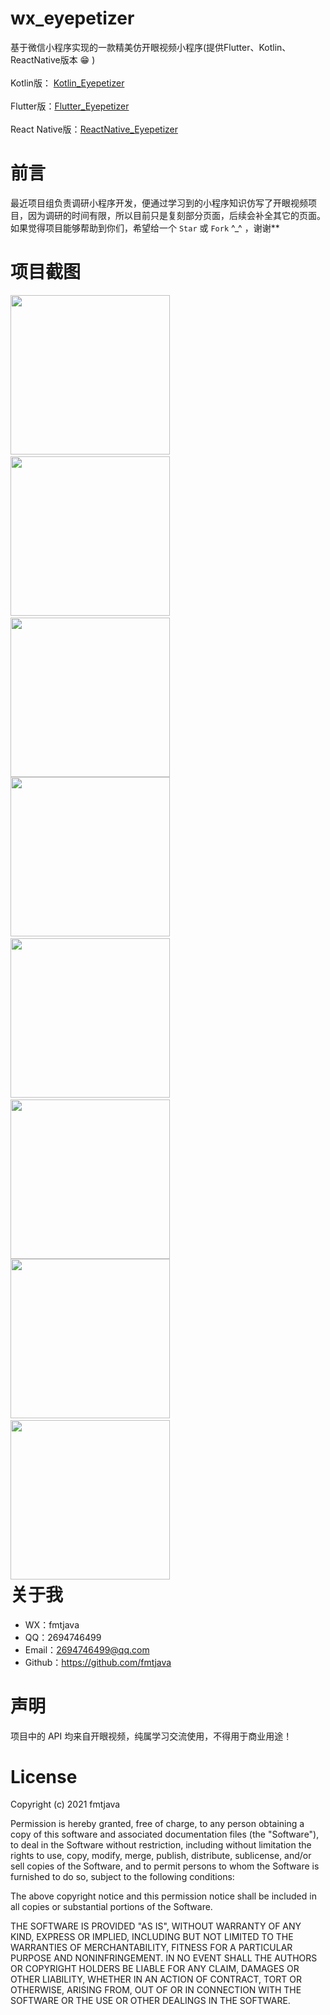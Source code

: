 # wx_eyepetizer
基于微信小程序实现的一款精美仿开眼视频小程序(提供Flutter、Kotlin、ReactNative版本 😁 )<br /><br />
Kotlin版： [Kotlin_Eyepetizer](https://github.com/fmtjava/Kotlin_Eyepetizer)<br /><br />
Flutter版：[Flutter_Eyepetizer](https://github.com/fmtjava/Flutter_Eyepetizer)<br /><br />
React Native版：[ReactNative_Eyepetizer](https://github.com/fmtjava/ReactNative_Eyepetizer)

# 前言
 最近项目组负责调研小程序开发，便通过学习到的小程序知识仿写了开眼视频项目，因为调研的时间有限，所以目前只是复刻部分页面，后续会补全其它的页面。
 如果觉得项目能够帮助到你们，希望给一个 `Star` 或 `Fork` ^_^ ，谢谢**
 
 # 项目截图
 
 <div style="float:right">
  <img src="http://m.qpic.cn/psc?/V526iEgm3HgG9w0K6aQL2X9HJE4OnV96/45NBuzDIW489QBoVep5mcQUqJZ4KbPa4QaiwmVmQ.zO0pojAnAYEXsNlgyxlU.cdanm2*D1hqSba7GX.BCJCFX7XdWZOHW0xtFBQcd8kaXQ!/b&bo=OAQhCQAAAAABFyQ!&rf=viewer_4" width="255"/>&nbsp;&nbsp;&nbsp;
  <img src="http://m.qpic.cn/psc?/V526iEgm3HgG9w0K6aQL2X9HJE4OnV96/45NBuzDIW489QBoVep5mcbYpu*7P3IG2l4cWH6GfBvnA8kWW7cm2VFiIWu7IgGe84b7sAcdRyuQy8jSSFR*EHe8l.Zlihs03SGR.S8xx4x8!/b&bo=OAQhCQAAAAABFyQ!&rf=viewer_4" width="255"/>&nbsp;&nbsp;&nbsp;
  <img src="http://m.qpic.cn/psc?/V526iEgm3HgG9w0K6aQL2X9HJE4OnV96/45NBuzDIW489QBoVep5mcd3ZqFnZbmsPKubIsrq0.Dg.1pzgvw7j9H*ZlBA8Pv2HpIu7S44bVSSklPhSuqe52O3LmRm*F12fhcOuksWCFps!/b&bo=OAQhCQAAAAABJxQ!&rf=viewer_4" width="255"/>
</div>

<br/>

<div style="float:right">
  <img src="http://m.qpic.cn/psc?/V526iEgm3HgG9w0K6aQL2X9HJE4OnV96/45NBuzDIW489QBoVep5mcd3ZqFnZbmsPKubIsrq0.Di7fNP0pXy0CklaP31n9Za8y23waFB5mzmT6pFvvVZa5zG3sqIlI*LMrPwnLNHj9SM!/b&bo=OAQhCQAAAAABJxQ!&rf=viewer_4" width="255"/>&nbsp;&nbsp;&nbsp;
  <img src="http://m.qpic.cn/psc?/V526iEgm3HgG9w0K6aQL2X9HJE4OnV96/45NBuzDIW489QBoVep5mcQUqJZ4KbPa4QaiwmVmQ.zMQ9kxasKmkpgXRaURBcTmQjUrzm4xjQKwQJpNY*HR7g1ZLOJRNGIJN6WA3zf.xbjE!/b&bo=OAQhCQAAAAABJxQ!&rf=viewer_4" width="255"/>&nbsp;&nbsp;&nbsp;
  <img src="http://m.qpic.cn/psc?/V526iEgm3HgG9w0K6aQL2X9HJE4OnV96/45NBuzDIW489QBoVep5mcQUqJZ4KbPa4QaiwmVmQ.zM1WLfvvOc6R4Iy3Osa56CQM8r7RgnNx*ORc6uZuyyX1O1Ld.eo5yoot4MLnaBIVF8!/b&bo=OAQhCQAAAAABFyQ!&rf=viewer_4" width="255"/>
</div>

<br/>

<div style="float:right">
  <img src="http://m.qpic.cn/psc?/V526iEgm3HgG9w0K6aQL2X9HJE4OnV96/45NBuzDIW489QBoVep5mcbYpu*7P3IG2l4cWH6GfBvkgfmVbdnWFTmkVB7Dr36K*2uhp7wyRdbPOc2mNza2HTxgwbTz0WRD*v0tBOWiqzOM!/b&bo=OAQhCQAAAAABFyQ!&rf=viewer_4" width="255"/>&nbsp;&nbsp;&nbsp;
  <img src="http://m.qpic.cn/psc?/V526iEgm3HgG9w0K6aQL2X9HJE4OnV96/45NBuzDIW489QBoVep5mcQUqJZ4KbPa4QaiwmVmQ.zOSFXE9pFYW*mdaUhde*nFUpKZ8*1J59dF24YWJic5aWPmrgegauxjJ9m2rKVoZFB0!/b&bo=OAQhCQAAAAABFyQ!&rf=viewer_4" width="255"/>&nbsp;&nbsp;&nbsp;
</div>

<br/>
 
 # 关于我
  - WX：fmtjava
  - QQ：2694746499
  - Email：2694746499@qq.com
  - Github：https://github.com/fmtjava
  
 # 声明
  项目中的 API 均来自开眼视频，纯属学习交流使用，不得用于商业用途！
  
  # License 
 

Copyright (c) 2021 fmtjava

Permission is hereby granted, free of charge, to any person obtaining a copy
of this software and associated documentation files (the "Software"), to deal
in the Software without restriction, including without limitation the rights
to use, copy, modify, merge, publish, distribute, sublicense, and/or sell
copies of the Software, and to permit persons to whom the Software is
furnished to do so, subject to the following conditions:

The above copyright notice and this permission notice shall be included in all
copies or substantial portions of the Software.

THE SOFTWARE IS PROVIDED "AS IS", WITHOUT WARRANTY OF ANY KIND, EXPRESS OR
IMPLIED, INCLUDING BUT NOT LIMITED TO THE WARRANTIES OF MERCHANTABILITY,
FITNESS FOR A PARTICULAR PURPOSE AND NONINFRINGEMENT. IN NO EVENT SHALL THE
AUTHORS OR COPYRIGHT HOLDERS BE LIABLE FOR ANY CLAIM, DAMAGES OR OTHER
LIABILITY, WHETHER IN AN ACTION OF CONTRACT, TORT OR OTHERWISE, ARISING FROM,
OUT OF OR IN CONNECTION WITH THE SOFTWARE OR THE USE OR OTHER DEALINGS IN THE
SOFTWARE.
  
